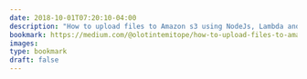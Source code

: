 ```yaml
---
date: 2018-10-01T07:20:10-04:00
description: "How to upload files to Amazon s3 using NodeJs, Lambda and Api Gateway"
bookmark: https://medium.com/@olotintemitope/how-to-upload-files-to-amazon-s3-using-nodejs-lambda-and-api-gateway-bae665127907
images: 
type: bookmark
draft: false
---
```

